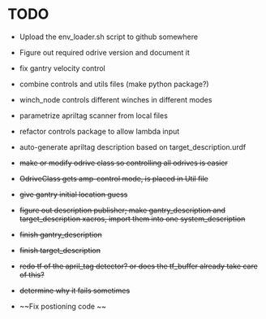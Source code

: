 # TODO

- Upload the env_loader.sh script to github somewhere
- Figure out required odrive version and document it
- fix gantry velocity control
- combine controls and utils files (make python package?)
- winch_node controls different winches in different modes
- parametrize apriltag scanner from local files
- refactor controls package to allow lambda input
- auto-generate apriltag description based on target_description.urdf

- ~~make or modify odrive class so controlling all odrives is easier~~
- ~~OdriveClass gets amp-control mode, is placed in Util file~~
- ~~give gantry initial location guess~~
- ~~figure out description publisher; make gantry_description and target_description xacros, import them into one system_description~~
- ~~finish gantry_description~~
- ~~finish target_description~~
- ~~redo tf of the april_tag detector? or does the tf_buffer already take care of this?~~
- ~~determine why it fails sometimes~~
- ~~Fix postioning code ~~